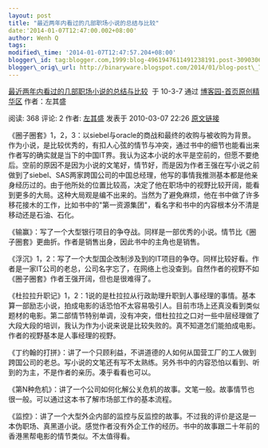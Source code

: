 ```yaml
--- 
layout: post 
title: "最近两年内看过的几部职场小说的总结与比较" 
date:'2014-01-07T12:47:00.002+08:00' 
author: Wenh Q
tags:
modified\_time: '2014-01-07T12:47:57.204+08:00' 
blogger\_id: tag:blogger.com,1999:blog-4961947611491238191.post-3090306657301347486
blogger\_orig\_url: http://binaryware.blogspot.com/2014/01/blog-post\_7261.html
---
```

[最近两年内看过的几部职场小说的总结与比较](http://www.cnblogs.com/zuoqs/archive/2010/03/07/1680417.html)  于
10-3-7 通过 [博客园-首页原创精华区](http://www.cnblogs.com/)
作者：左其盛



阅读: 368 评论: 2 作者: [左其盛](http://www.cnblogs.com/zuoqs/) 发表于
2010-03-07 22:26
[原文链接](http://www.cnblogs.com/zuoqs/archive/2010/03/07/1680417.html)



《圈子圈套》1，2，3：以siebel与oracle的商战和最终的收购与被收购为背景。作为小说，是比较优秀的，有扣人心弦的情节与冲突，通过书中的细节也能看出来作者写的确实就是当下的中国IT界。我认为这本小说的水平是空前的，但愿不要绝后。空前的原因不是因为小说的文笔好，情节好，而是因为作者王强在写小说之前做到了siebel、SAS两家跨国公司的中国总经理，他写的事情我推测基本都是他亲身经历过的。由于他所处的位置比较高，决定了他在职场中的视野比较开阔，能看到更多的大局。这种大局观是编不出来的。当然为了避免麻烦，他在书中做了许多移花接木的工作，比如书中的"第一资源集团"，看名字和书中的内容根本分不清是移动还是石油、石化。



《输赢》：写了一个大型银行项目的争夺战。同样是一部优秀的小说。情节比《圈子圈套》更曲折。作者是销售出身，因此书中的主角也是销售。



《浮沉》1，2：写了一个大型国企改制涉及到的IT项目的争夺。同样比较好看。作者是一家IT公司的老总，公司名字忘了，在网络上也没查到。自然作者的视野不如《圈子圈套》作者王强开阔，但也是很难得了。



《杜拉拉升职记》1，2：1说的是杜拉拉从行政助理升职到人事经理的事情。基本算一部励志小说，拍成电影的话恐怕不太容易吸引人。目前市场上还真没看到类似题材的电影。第二部情节特别单调，没有冲突，借杜拉拉之口对一些中层经理做了大段大段的培训，我认为作为小说来说是比较失败的。真不知道怎们能拍成电影。作者的视野基本是人事经理的视野。



《丁约翰的打拼》：讲了一个只顾利益，不讲道德的人如何从国营工厂的工人做到跨国公司的老总。写小说的文笔还有写不太熟练。另外书中的内容恐怕以看到、听到的为主，不是作者的亲历。凑乎看看也可以。



《第N种危机》：讲了一个公司如何化解公关危机的故事。文笔一般。故事情节也很一般。可以通过这本书了解市场部工作的基本流程。



《监控》：讲了一个大型外企内部的监控与反监控的故事。不过我的评价是这是一本伪职场、真黑道小说。感觉作者没有外企工作的经历。书中的故事跟二十年前的香港黑帮电影的情节类似。不太值得看。
